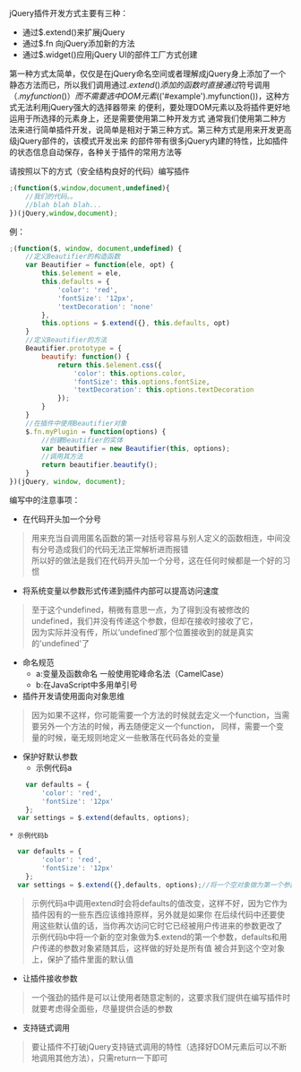 jQuery插件开发方式主要有三种：

*  通过$.extend()来扩展jQuery
*  通过$.fn 向jQuery添加新的方法
*  通过$.widget()应用jQuery UI的部件工厂方式创建

第一种方式太简单，仅仅是在jQuery命名空间或者理解成jQuery身上添加了一个静态方法而已，所以我们调用通过$.extend()添加的函数时
直接通过$符号调用（$.myfunction()）而不需要选中DOM元素($('#example').myfunction())，这种方式无法利用jQuery强大的选择器带来
的便利，要处理DOM元素以及将插件更好地运用于所选择的元素身上，还是需要使用第二种开发方式
通常我们使用第二种方法来进行简单插件开发，说简单是相对于第三种方式。第三种方式是用来开发更高级jQuery部件的，该模式开发出来
的部件带有很多jQuery内建的特性，比如插件的状态信息自动保存，各种关于插件的常用方法等










请按照以下的方式（安全结构良好的代码）编写插件
```javascript
;(function($,window,document,undefined){
    //我们的代码。。
    //blah blah blah...
})(jQuery,window,document);
```
例：
```javascript
;(function($, window, document,undefined) {
    //定义Beautifier的构造函数
    var Beautifier = function(ele, opt) {
        this.$element = ele,
        this.defaults = {
            'color': 'red',
            'fontSize': '12px',
            'textDecoration': 'none'
        },
        this.options = $.extend({}, this.defaults, opt)
    }
    //定义Beautifier的方法
    Beautifier.prototype = {
        beautify: function() {
            return this.$element.css({
                'color': this.options.color,
                'fontSize': this.options.fontSize,
                'textDecoration': this.options.textDecoration
            });
        }
    }
    //在插件中使用Beautifier对象
    $.fn.myPlugin = function(options) {
        //创建Beautifier的实体
        var beautifier = new Beautifier(this, options);
        //调用其方法
        return beautifier.beautify();
    }
})(jQuery, window, document);
``` 
 
 
 编写中的注意事项：
* 在代码开头加一个分号 
> 用来充当自调用匿名函数的第一对括号容易与别人定义的函数相连，中间没有分号造成我们的代码无法正常解析进而报错 <br>
  所以好的做法是我们在代码开头加一个分号，这在任何时候都是一个好的习惯
* 将系统变量以参数形式传递到插件内部可以提高访问速度
> 至于这个undefined，稍微有意思一点，为了得到没有被修改的undefined，我们并没有传递这个参数，但却在接收时接收了它，<br>
> 因为实际并没有传，所以‘undefined’那个位置接收到的就是真实的'undefined'了
* 命名规范
    *  a:变量及函数命名 一般使用驼峰命名法（CamelCase）
    *  b:在JavaScript中多用单引号
* 插件开发请使用面向对象思维
> 因为如果不这样，你可能需要一个方法的时候就去定义一个function，当需要另外一个方法的时候，再去随便定义一个function，
> 同样，需要一个变量的时候，毫无规则地定义一些散落在代码各处的变量
* 保护好默认参数
    * 示例代码a
```javascript  
    var defaults = {
        'color': 'red',
        'fontSize': '12px'
    };
  var settings = $.extend(defaults, options);
```
    * 示例代码b
```javascript
  var defaults = {
        'color': 'red',
        'fontSize': '12px'
    };
  var settings = $.extend({},defaults, options);//将一个空对象做为第一个参数
```  
> 示例代码a中调用extend时会将defaults的值改变，这样不好，因为它作为插件因有的一些东西应该维持原样，另外就是如果你
> 在后续代码中还要使用这些默认值的话，当你再次访问它时它已经被用户传进来的参数更改了
> 示例代码b中将一个新的空对象做为$.extend的第一个参数，defaults和用户传递的参数对象紧随其后，这样做的好处是所有值
> 被合并到这个空对象上，保护了插件里面的默认值
* 让插件接收参数
> 一个强劲的插件是可以让使用者随意定制的，这要求我们提供在编写插件时就要考虑得全面些，尽量提供合适的参数
* 支持链式调用
> 要让插件不打破jQuery支持链式调用的特性（选择好DOM元素后可以不断地调用其他方法），只需return一下即可
